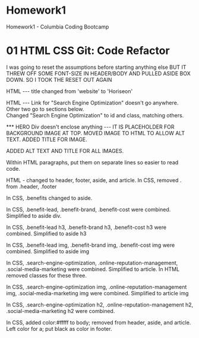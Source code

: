 # Homework1
Homework1 - Columbia Coding Bootcamp

# 01 HTML CSS Git: Code Refactor

I was going to reset the assumptions before starting anything else
    <link rel="stylesheet" href="./assets/css/reset.css"> 
BUT IT THREW OFF SOME FONT-SIZE IN HEADER/BODY AND PULLED ASIDE BOX DOWN.  SO I TOOK THE RESET OUT AGAIN 

HTML --- title changed from 'website' to 'Horiseon'

HTML --- Link for "Search Engine Optimization" doesn't go anywhere.  Other two go to sections below.    
Changed "Search Engine Optimization" to id and class, matching others. 

*** HERO Div doesn't enclose anything --- IT IS PLACEHOLDER FOR BACKGROUND IMAGE AT TOP.
MOVED IMAGE TO HTML TO ALLOW ALT TEXT.  ADDED TITLE FOR IMAGE.

ADDED ALT TEXT AND TITLE FOR ALL IMAGES.

Within HTML paragraphs, put them on separate lines so easier to read code.

HTML - changed to header, footer, aside, and article.  In CSS, removed . from .header, .footer

In CSS, .benefits changed to aside.

In CSS, .benefit-lead, .benefit-brand, .benefit-cost were combined. Simplified to aside div.  

In CSS, .benefit-lead h3, .benefit-brand h3, .benefit-cost h3 were combined.  Simplified to aside h3

In CSS, .benefit-lead img, .benefit-brand img, .benefit-cost img were combined.  Simplified to aside img

In CSS, .search-engine-optimization, .online-reputation-management, .social-media-marketing were combined. Simplified to article.  In HTML removed classes for these three.

In CSS, .search-engine-optimization img, .online-reputation-management img, .social-media-marketing img were combined.  Simplified to article img

In CSS, .search-engine-optimization h2, .online-reputation-management h2, .social-media-marketing h2 were combined.  

In CSS, added color:#fffff to body; removed from header, aside, and article.  Left color for a; put black as color in footer.
